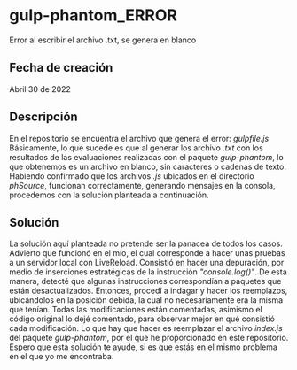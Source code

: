 # gulp-phantom_ERROR
Error al escribir el archivo .txt, se genera en blanco
## Fecha de creación
Abril 30 de 2022
## Descripción
En el repositorio se encuentra el archivo que genera el error: *gulpfile.js*
Básicamente, lo que sucede es que al generar los archivo *.txt* con los resultados de las evaluaciones realizadas con el paquete *gulp-phantom*, lo que obtenemos es un archivo en blanco, sin caracteres o cadenas de texto. Habiendo confirmado que los archivos *.js* ubicados en el directorio *phSource*, funcionan correctamente, generando mensajes en la consola, procedemos con la solución planteada a continuación.
## Solución
La solución aquí planteada no pretende ser la panacea de todos los casos. Advierto que funcionó en el mío, el cual corresponde a hacer unas pruebas a un servidor local con LiveReload. Consistió en hacer una depuración, por medio de inserciones estratégicas de la instrucción *"console.log()"*. De esta manera, detecté que algunas instrucciones correspondían a paquetes que están desactualizados. Entonces, procedí a indagar y hacer los reemplazos, ubicándolos en la posición debida, la cual no necesariamente era la misma que tenían. Todas las modificaciones están comentadas, asimismo el código original lo dejé comentado, para observar mejor en qué consistió cada modificación.
Lo que hay que hacer es reemplazar el archivo *index.js* del paquete *gulp-phantom*, por el que he proporcionado en este repositorio.
Espero que esta solución te ayude, si es que estás en el mismo problema en el que yo me encontraba.
